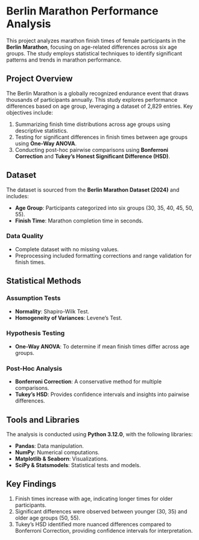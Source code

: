 # Berlin Marathon Performance Analysis

This project analyzes marathon finish times of female participants in the **Berlin Marathon**, focusing on age-related differences across six age groups. The study employs statistical techniques to identify significant patterns and trends in marathon performance.

## Project Overview

The Berlin Marathon is a globally recognized endurance event that draws thousands of participants annually. This study explores performance differences based on age group, leveraging a dataset of 2,829 entries. Key objectives include:

1. Summarizing finish time distributions across age groups using descriptive statistics.
2. Testing for significant differences in finish times between age groups using **One-Way ANOVA**.
3. Conducting post-hoc pairwise comparisons using **Bonferroni Correction** and **Tukey’s Honest Significant Difference (HSD)**.

## Dataset

The dataset is sourced from the **Berlin Marathon Dataset (2024)** and includes:
- **Age Group**: Participants categorized into six groups (30, 35, 40, 45, 50, 55).
- **Finish Time**: Marathon completion time in seconds.

### Data Quality
- Complete dataset with no missing values.
- Preprocessing included formatting corrections and range validation for finish times.

## Statistical Methods

### Assumption Tests
- **Normality**: Shapiro-Wilk Test.
- **Homogeneity of Variances**: Levene’s Test.

### Hypothesis Testing
- **One-Way ANOVA**: To determine if mean finish times differ across age groups.

### Post-Hoc Analysis
- **Bonferroni Correction**: A conservative method for multiple comparisons.
- **Tukey’s HSD**: Provides confidence intervals and insights into pairwise differences.

## Tools and Libraries

The analysis is conducted using **Python 3.12.0**, with the following libraries:
- **Pandas**: Data manipulation.
- **NumPy**: Numerical computations.
- **Matplotlib & Seaborn**: Visualizations.
- **SciPy & Statsmodels**: Statistical tests and models.

## Key Findings

1. Finish times increase with age, indicating longer times for older participants.
2. Significant differences were observed between younger (30, 35) and older age groups (50, 55).
3. Tukey’s HSD identified more nuanced differences compared to Bonferroni Correction, providing confidence intervals for interpretation.
